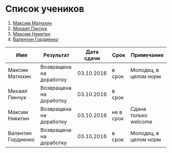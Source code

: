 # Список учеников
1. [Максим Матюхин](students/Matyhin.md) 
2. [Михаил Пинчук](students/Pinchuk.md) 
3. [Максим Никитин](students/Nikitin.md) 
4. [Валентин Гордиенко](students/Gordienko.md) 


| Имя  | Результат  | Дата сдачи   |  Срок | Примечание |
|---|---|---|---|---|
| Максим Матюхин  | Возвращена на доработку  | 03.10.2016  | в срок  | Молодец, в целом норм  |
| Михаил Пинчук  | Возвращена на доработку    |  03.10.2016  | в срок   |
| Максим Никитин  | Возвращена на доработку  | 03.10.2016   | не в срок  | Сдана только welcome |
| Валентин Гордиенко  | Возвращена на доработку  | 03.10.2016   |  в срок  | Молодец, в целом норм
